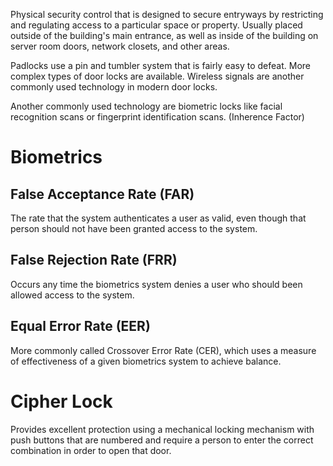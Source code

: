 Physical security control that is designed to secure entryways by restricting and regulating access to a particular space or property.
Usually placed outside of the building's main entrance, as well as inside of the building on server room doors, network closets, and other areas.

Padlocks use a pin and tumbler system that is fairly easy to defeat.
More complex types of door locks are available.
Wireless signals are another commonly used technology in modern door locks.

Another commonly used technology are biometric locks like facial recognition scans or fingerprint identification scans. (Inherence Factor)

# Biometrics
## False Acceptance Rate (FAR)
The rate that the system authenticates a user as valid, even though that person should not have been granted access to the system.
## False Rejection Rate (FRR)
Occurs any time the biometrics system denies a user who should been allowed access to the system.
## Equal Error Rate (EER)
More commonly called Crossover Error Rate (CER), which uses a measure of effectiveness of a given biometrics system to achieve balance.

# Cipher Lock
Provides excellent protection using a mechanical locking mechanism with push buttons that are numbered and require a person to enter the correct combination in order to open that door.
